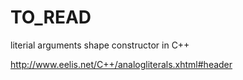 # TO_READ

literial arguments shape constructor in C++

http://www.eelis.net/C++/analogliterals.xhtml#header
